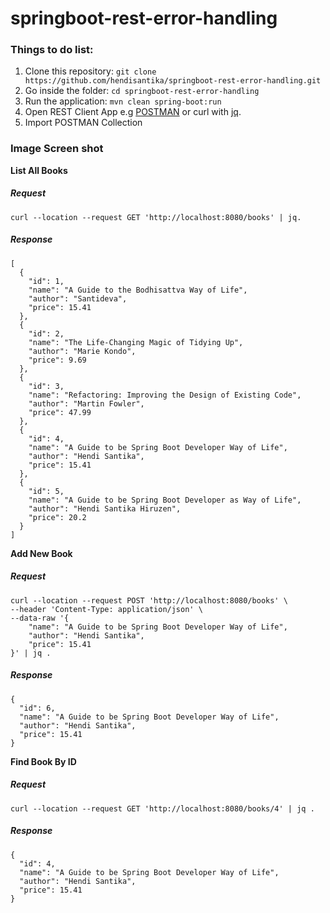 # springboot-rest-error-handling
### Things to do list:
1. Clone this repository: `git clone https://github.com/hendisantika/springboot-rest-error-handling.git`
2. Go inside the folder: `cd springboot-rest-error-handling`
3. Run the application: `mvn clean spring-boot:run`
4. Open REST Client App e.g [POSTMAN](https://www.postman.com/downloads/) or curl with [jq](https://stedolan.github.io/jq/).
5. Import POSTMAN Collection

### Image Screen shot
**List All Books**

##### Request
```shell script
curl --location --request GET 'http://localhost:8080/books' | jq. 

```

##### Response
```shell script
[
  {
    "id": 1,
    "name": "A Guide to the Bodhisattva Way of Life",
    "author": "Santideva",
    "price": 15.41
  },
  {
    "id": 2,
    "name": "The Life-Changing Magic of Tidying Up",
    "author": "Marie Kondo",
    "price": 9.69
  },
  {
    "id": 3,
    "name": "Refactoring: Improving the Design of Existing Code",
    "author": "Martin Fowler",
    "price": 47.99
  },
  {
    "id": 4,
    "name": "A Guide to be Spring Boot Developer Way of Life",
    "author": "Hendi Santika",
    "price": 15.41
  },
  {
    "id": 5,
    "name": "A Guide to be Spring Boot Developer as Way of Life",
    "author": "Hendi Santika Hiruzen",
    "price": 20.2
  }
]
```

**Add New Book**

##### Request
```shell script
curl --location --request POST 'http://localhost:8080/books' \
--header 'Content-Type: application/json' \
--data-raw '{
    "name": "A Guide to be Spring Boot Developer Way of Life",
    "author": "Hendi Santika",
    "price": 15.41
}' | jq .

```

##### Response
```shell script
{
  "id": 6,
  "name": "A Guide to be Spring Boot Developer Way of Life",
  "author": "Hendi Santika",
  "price": 15.41
}
```

**Find Book By ID**
##### Request
```shell script
curl --location --request GET 'http://localhost:8080/books/4' | jq .

```

##### Response
```shell script
{
  "id": 4,
  "name": "A Guide to be Spring Boot Developer Way of Life",
  "author": "Hendi Santika",
  "price": 15.41
}
```